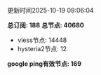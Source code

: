 更新时间2025-10-19 09:06:04

**总订阅: 188**
**总节点: 40680**
- vless节点: 14448
- hysteria2节点: 12

**google ping有效节点: 169**
